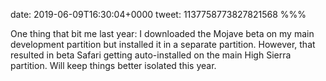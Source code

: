 date: 2019-06-09T16:30:04+0000
tweet: 1137758773827821568
%%%

One thing that bit me last year: I downloaded the Mojave beta on my main development partition but installed it in a separate partition. However, that resulted in beta Safari getting auto-installed on the main High Sierra partition. Will keep things better isolated this year.
